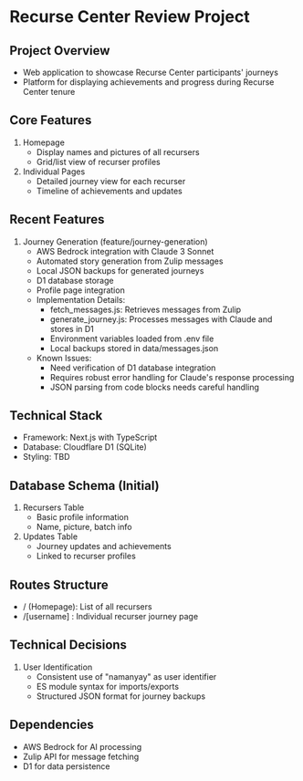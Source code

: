 # Recurse Center Review Project

## Project Overview
- Web application to showcase Recurse Center participants' journeys
- Platform for displaying achievements and progress during Recurse Center tenure

## Core Features
1. Homepage
   - Display names and pictures of all recursers
   - Grid/list view of recurser profiles
2. Individual Pages
   - Detailed journey view for each recurser
   - Timeline of achievements and updates

## Recent Features
1. Journey Generation (feature/journey-generation)
   - AWS Bedrock integration with Claude 3 Sonnet
   - Automated story generation from Zulip messages
   - Local JSON backups for generated journeys
   - D1 database storage
   - Profile page integration
   - Implementation Details:
     - fetch_messages.js: Retrieves messages from Zulip
     - generate_journey.js: Processes messages with Claude and stores in D1
     - Environment variables loaded from .env file
     - Local backups stored in data/messages.json
   - Known Issues:
     - Need verification of D1 database integration
     - Requires robust error handling for Claude's response processing
     - JSON parsing from code blocks needs careful handling

## Technical Stack
- Framework: Next.js with TypeScript
- Database: Cloudflare D1 (SQLite)
- Styling: TBD

## Database Schema (Initial)
1. Recursers Table
   - Basic profile information
   - Name, picture, batch info
2. Updates Table
   - Journey updates and achievements
   - Linked to recurser profiles

## Routes Structure
- / (Homepage): List of all recursers
- /[username] : Individual recurser journey page

## Technical Decisions
1. User Identification
   - Consistent use of "namanyay" as user identifier
   - ES module syntax for imports/exports
   - Structured JSON format for journey backups

## Dependencies
- AWS Bedrock for AI processing
- Zulip API for message fetching
- D1 for data persistence 